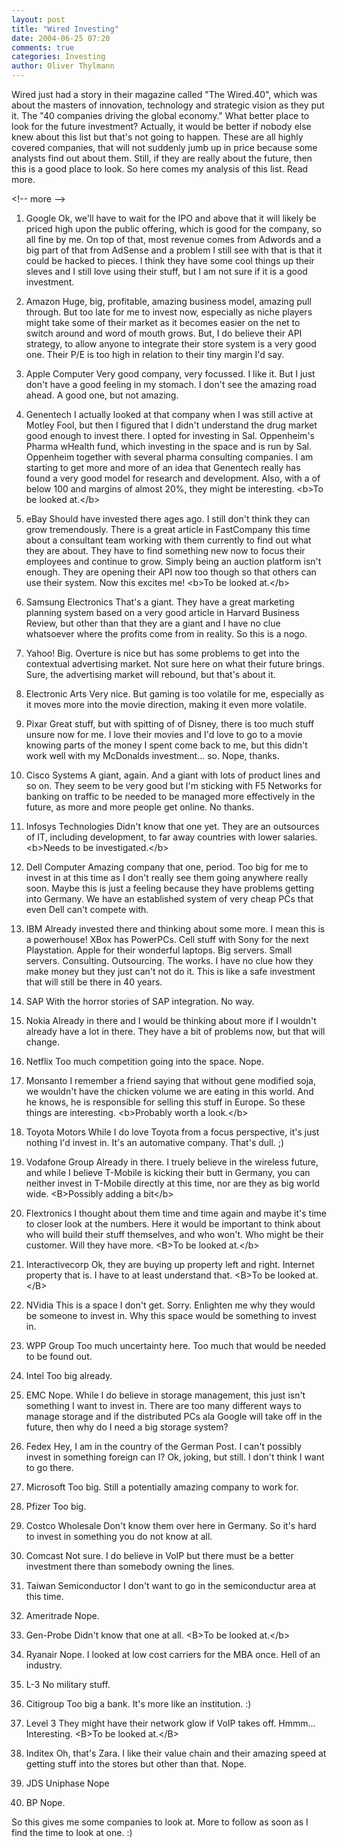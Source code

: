 ```yaml
---
layout: post
title: "Wired Investing"
date: 2004-06-25 07:20
comments: true
categories: Investing
author: Oliver Thylmann
---
```



Wired just had a story in their magazine called &quot;The Wired.40&quot;, which was about the masters of innovation, technology and strategic vision as they put it. The &quot;40 companies driving the global economy.&quot; What better place to look for the future investment? Actually, it would be better if nobody else knew about this list but that's not going to happen. These are all highly covered companies, that will not suddenly jumb up in price because some analysts find out about them. Still, if they are really about the future, then this is a good place to look. So here comes my analysis of this list. Read more.


&lt;!-- more --&gt;


1. Google
Ok, we'll have to wait for the IPO and above that it will likely be priced high upon the public offering, which is good for the company, so all fine by me. On top of that, most revenue comes from Adwords and a big part of that from AdSense and a problem I still see with that is that it could be hacked to pieces. I think they have some cool things up their sleves and I still love using their stuff, but I am not sure if it is a good investment.

2. Amazon
Huge, big, profitable, amazing business model, amazing pull through. But too late for me to invest now, especially as niche players might take some of their market as it becomes easier on the net to switch around and word of mouth grows. But, I do believe their API strategy, to allow anyone to integrate their store system is a very good one. Their P/E is too high in relation to their tiny margin I'd say.

3. Apple Computer
Very good company, very focussed. I like it. But I just don't have a good feeling in my stomach. I don't see the amazing road ahead. A good one, but not amazing.

4. Genentech
I actually looked at that company when I was still active at Motley Fool, but then I figured that I didn't understand the drug market good enough to invest there. I opted for investing in Sal. Oppenheim's Pharma wHealth fund, which investing in the space and is run by Sal. Oppenheim together with several pharma consulting companies. I am starting to get more and more of an idea that Genentech really has found a very good model for research and development. Also, with a of below 100 and margins of almost 20%, they might be interesting. &lt;b&gt;To be looked at.&lt;/b&gt;

5. eBay
Should have invested there ages ago. I still don't think they can grow tremendously. There is a great article in FastCompany this time about a consultant team working with them currently to find out what they are about. They have to find something new now to focus their employees and continue to grow. Simply being an auction platform isn't enough. They are opening their API now too though so that others can use their system. Now this excites me! &lt;b&gt;To be looked at.&lt;/b&gt;

6. Samsung Electronics
That's a giant. They have a great marketing planning system based on a very good article in Harvard Business Review, but other than that they are a giant and I have no clue whatsoever where the profits come from in reality. So this is a nogo.

7. Yahoo!
Big. Overture is nice but has some problems to get into the contextual advertising market. Not sure here on what their future brings. Sure, the advertising market will rebound, but that's about it.

8. Electronic Arts
Very nice. But gaming is too volatile for me, especially as it moves more into the movie direction, making it even more volatile. 

9. Pixar
Great stuff, but with spitting of of Disney, there is too much stuff unsure now for me. I love their movies and I'd love to go to a movie knowing parts of the money I spent come back to me, but this didn't work well with my McDonalds investment... so. Nope, thanks.

10. Cisco Systems
A giant, again. And a giant with lots of product lines and so on. They seem to be very good but I'm sticking with F5 Networks for banking on traffic to be needed to be managed more effectively in the future, as more and more people get online. No thanks.

11. Infosys Technologies
Didn't know that one yet. They are an outsources of IT, including development, to far away countries with lower salaries. &lt;b&gt;Needs to be investigated.&lt;/b&gt;

12. Dell Computer
Amazing company that one, period. Too big for me to invest in at this time as I don't really see them going anywhere really soon. Maybe this is just a feeling because they have problems getting into Germany. We have an established system of very cheap PCs that even Dell can't compete with. 

13. IBM
Already invested there and thinking about some more. I mean this is a powerhouse! XBox has PowerPCs. Cell stuff with Sony for the next Playstation. Apple for their wonderful laptops. Big servers. Small servers. Consulting. Outsourcing. The works. I have no clue how they make money but they just can't not do it. This is like a safe investment that will still be there in 40 years.

14. SAP
With the horror stories of SAP integration. No way.

15. Nokia
Already in there and I would be thinking about more if I wouldn't already have a lot in there. They have a bit of problems now, but that will change. 

16. Netflix
Too much competition going into the space. Nope.

17. Monsanto
I remember a friend saying that without gene modified soja, we wouldn't have the chicken volume we are eating in this world. And he knows, he is responsible for selling this stuff in Europe. So these things are interesting. &lt;b&gt;Probably worth a look.&lt;/b&gt;

18. Toyota Motors
While I do love Toyota from a focus perspective, it's just nothing I'd invest in. It's an automative company. That's dull. ;)

19. Vodafone Group
Already in there. I truely believe in the wireless future, and while I believe T-Mobile is kicking their butt in Germany, you can neither invest in T-Mobile directly at this time, nor are they as big world wide. &lt;B&gt;Possibly adding a bit&lt;/b&gt;

20. Flextronics
I thought about them time and time again and maybe it's time to closer look at the numbers. Here it would be important to think about who will build their stuff themselves, and who won't. Who might be their customer. Will they have more. &lt;B&gt;To be looked at.&lt;/b&gt;

21. Interactivecorp
Ok, they are buying up property left and right. Internet property that is. I have to at least understand that. &lt;B&gt;To be looked at.&lt;/B&gt;

22. NVidia
This is a space I don't get. Sorry. Enlighten me why they would be someone to invest in. Why this space would be something to invest in.

23. WPP Group
Too much uncertainty here. Too much that would be needed to be found out.

24. Intel
Too big already.

25. EMC
Nope. While I do believe in storage management, this just isn't something I want to invest in. There are too many different ways to manage storage and if the distributed PCs ala Google will take off in the future, then why do I need a big storage system?

26. Fedex
Hey, I am in the country of the German Post. I can't possibly invest in something foreign can I? Ok, joking, but still. I don't think I want to go there.

27. Microsoft
Too big. Still a potentially amazing company to work for. 

28. Pfizer
Too big.

29. Costco Wholesale
Don't know them over here in Germany. So it's hard to invest in something you do not know at all.

30. Comcast
Not sure. I do believe in VoIP but there must be a better investment there than somebody owning the lines.

31. Taiwan Semiconductor
I don't want to go in the semiconductur area at this time.

32. Ameritrade
Nope.

33. Gen-Probe
Didn't know that one at all. &lt;B&gt;To be looked at.&lt;/b&gt;

34. Ryanair
Nope. I looked at low cost carriers for the MBA once. Hell of an industry. 

35. L-3
No military stuff.

36. Citigroup
Too big a bank. It's more like an institution. :)

37. Level 3
They might have their network glow if VoIP takes off. Hmmm... Interesting. &lt;B&gt;To be looked at.&lt;/B&gt;

38. Inditex
Oh, that's Zara. I like their value chain and their amazing speed at getting stuff into the stores but other than that. Nope.

39. JDS Uniphase
Nope

40. BP
Nope. 

So this gives me some companies to look at. More to follow as soon as I find the time to look at one. :)

